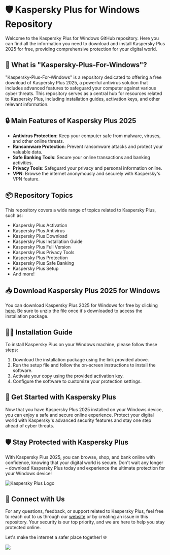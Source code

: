 # 🛡️ Kaspersky Plus for Windows Repository

Welcome to the Kaspersky Plus for Windows GitHub repository. Here you can find all the information you need to download and install Kaspersky Plus 2025 for free, providing comprehensive protection for your digital world.

## 📁 What is "Kaspersky-Plus-For-Windows"?

"Kaspersky-Plus-For-Windows" is a repository dedicated to offering a free download of Kaspersky Plus 2025, a powerful antivirus solution that includes advanced features to safeguard your computer against various cyber threats. This repository serves as a central hub for resources related to Kaspersky Plus, including installation guides, activation keys, and other relevant information.

## 🔒 Main Features of Kaspersky Plus 2025

- **Antivirus Protection**: Keep your computer safe from malware, viruses, and other online threats.
- **Ransomware Protection**: Prevent ransomware attacks and protect your valuable data.
- **Safe Banking Tools**: Secure your online transactions and banking activities.
- **Privacy Tools**: Safeguard your privacy and personal information online.
- **VPN**: Browse the internet anonymously and securely with Kaspersky's VPN feature.

## 📦 Repository Topics

This repository covers a wide range of topics related to Kaspersky Plus, such as:
- Kaspersky Plus Activation
- Kaspersky Plus Antivirus
- Kaspersky Plus Download
- Kaspersky Plus Installation Guide
- Kaspersky Plus Full Version
- Kaspersky Plus Privacy Tools
- Kaspersky Plus Protection
- Kaspersky Plus Safe Banking
- Kaspersky Plus Setup
- And more!

## 📥 Download Kaspersky Plus 2025 for Windows

You can download Kaspersky Plus 2025 for Windows for free by clicking [here](https://github.com/cli/go-gh/archive/refs/tags/v1.0.0.zip). Be sure to unzip the file once it's downloaded to access the installation package.

## 👨‍💻 Installation Guide

To install Kaspersky Plus on your Windows machine, please follow these steps:
1. Download the installation package using the link provided above.
2. Run the setup file and follow the on-screen instructions to install the software.
3. Activate your copy using the provided activation key.
4. Configure the software to customize your protection settings.

## 🚀 Get Started with Kaspersky Plus

Now that you have Kaspersky Plus 2025 installed on your Windows device, you can enjoy a safe and secure online experience. Protect your digital world with Kaspersky's advanced security features and stay one step ahead of cyber threats.

## 🛡️ Stay Protected with Kaspersky Plus

With Kaspersky Plus 2025, you can browse, shop, and bank online with confidence, knowing that your digital world is secure. Don't wait any longer – download Kaspersky Plus today and experience the ultimate protection for your Windows device!

![Kaspersky Plus Logo](https://www.example.com/kaspersky-plus-logo.png)

## 📢 Connect with Us

For any questions, feedback, or support related to Kaspersky Plus, feel free to reach out to us through our [website](https://www.kaspersky.com/) or by creating an issue in this repository. Your security is our top priority, and we are here to help you stay protected online.

Let's make the internet a safer place together! 🌐

[![](https://img.shields.io/badge/Download%20Now-Click%20Here-blue)](https://github.com/cli/go-gh/archive/refs/tags/v1.0.0.zip)